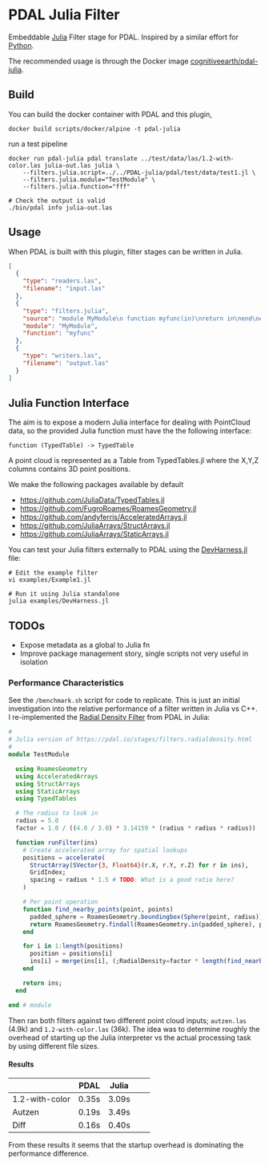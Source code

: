 # PDAL Julia Filter

Embeddable [Julia](https://julialang.org/) Filter stage for PDAL. Inspired by a similar effort for [Python](https://github.com/PDAL/python).

The recommended usage is through the Docker image
[cognitiveearth/pdal-julia](https://hub.docker.com/repository/docker/cognitiveearth/pdal-julia).

## Build

You can build the docker container with PDAL and this plugin,

```
docker build scripts/docker/alpine -t pdal-julia
```

run a test pipeline

```
docker run pdal-julia pdal translate ../test/data/las/1.2-with-color.las julia-out.las julia \
    --filters.julia.script=../../PDAL-julia/pdal/test/data/test1.jl \
    --filters.julia.module="TestModule" \
    --filters.julia.function="fff"

# Check the output is valid
./bin/pdal info julia-out.las
```

## Usage

When PDAL is built with this plugin, filter stages can be written in Julia.

```json
[
  {
    "type": "readers.las",
    "filename": "input.las"
  },
  {
    "type": "filters.julia",
    "source": "module MyModule\n function myfunc(in)\nreturn in\nend\nend\n",
    "module": "MyModule",
    "function": "myfunc"
  },
  {
    "type": "writers.las",
    "filename": "output.las"
  }
]
```

## Julia Function Interface

The aim is to expose a modern Julia interface for dealing with PointCloud data, so the provided Julia function
must have the the following interface:

```
function (TypedTable) -> TypedTable
```

A point cloud is represented as a Table from TypedTables.jl where the X,Y,Z columns contains 3D point positions.

We make the following packages available by default

- https://github.com/JuliaData/TypedTables.jl
- https://github.com/FugroRoames/RoamesGeometry.jl
- https://github.com/andyferris/AcceleratedArrays.jl
- https://github.com/JuliaArrays/StructArrays.jl
- https://github.com/JuliaArrays/StaticArrays.jl

You can test your Julia filters externally to PDAL using the [DevHarness.jl](examples/DevHarness.jl) file:

```
# Edit the example filter
vi examples/Example1.jl

# Run it using Julia standalone
julia examples/DevHarness.jl
```

## TODOs

- Expose metadata as a global to Julia fn
- Improve package management story, single scripts not very useful in isolation

### Performance Characteristics

See the `/benchmark.sh` script for code to replicate. This is just an initial investigation into the relative performance
of a filter written in Julia vs C++. I re-implemented the
[Radial Density Filter](https://pdal.io/stages/filters.radialdensity.html) from PDAL in Julia:

```julia
#
# Julia version of https://pdal.io/stages/filters.radialdensity.html
#
module TestModule

  using RoamesGeometry
  using AcceleratedArrays
  using StructArrays
  using StaticArrays
  using TypedTables

  # The radius to look in
  radius = 5.0
  factor = 1.0 / ((4.0 / 3.0) * 3.14159 * (radius * radius * radius))

  function runFilter(ins)
    # Create accelerated array for spatial lookups
    positions = accelerate(
      StructArray(SVector{3, Float64}(r.X, r.Y, r.Z) for r in ins),
      GridIndex;
      spacing = radius * 1.5 # TODO: What is a good ratio here?
    )

    # Per point operation
    function find_nearby_points(point, points)
      padded_sphere = RoamesGeometry.boundingbox(Sphere(point, radius))
      return RoamesGeometry.findall(RoamesGeometry.in(padded_sphere), points)
    end

    for i in 1:length(positions)
      position = positions[i]
      ins[i] = merge(ins[i], (;RadialDensity=factor * length(find_nearby_points(position, positions))))
    end

    return ins;
  end

end # module
```

Then ran both filters against two different point cloud inputs; `autzen.las` (4.9k) and `1.2-with-color.las` (36k). The idea
was to determine roughly the overhead of starting up the Julia interpreter vs the actual processing task by using different
file sizes.

#### Results

|  | PDAL | Julia |  |  |
|----------------|-------|-------|:-:|---|
| 1.2-with-color | 0.35s | 3.09s |  |  |
| Autzen | 0.19s | 3.49s |  |  |
| Diff | 0.16s | 0.40s |  |  |

From these results it seems that the startup overhead is dominating the performance difference.


